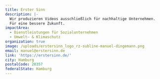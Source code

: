 ```yaml
---
title: Erster Sinn
description: |-
  Wir produzieren Videos ausschließlich für nachhaltige Unternehmen.
  Für eine bessere Zukunft.
impactArea:
  - Dienstleistungen für Sozialunternehmen
  - Umwelt– & Klimaschutz
organization: true
image: /uploads/erstersinn_logo_rz-subline-manuel-dingemann.png
email: manuel@erstersinn.de
link: 'https://erstersinn.de/'
city: Hamburg
postalCode: 20357
federalState: Hamburg
---
```



